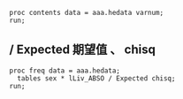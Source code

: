```sas
proc contents data = aaa.hedata varnum;
run;
```

## / Expected 期望值 、 chisq

```sas
proc freq data = aaa.hedata;
  tables sex * lLiv_ABSO / Expected chisq;
run;
```
